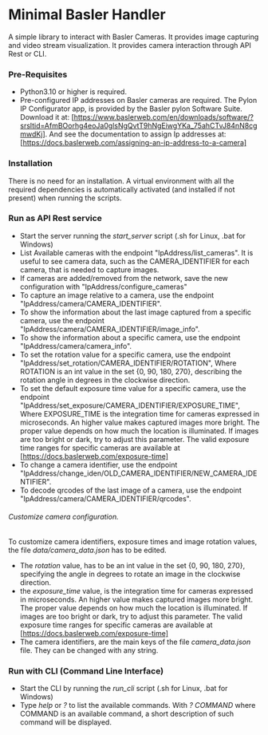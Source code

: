 #  Minimal Basler Handler

A simple library to interact with Basler Cameras. It provides image capturing and video stream visualization.
It provides camera interaction through API Rest or CLI.

### Pre-Requisites

- Python3.10 or higher is required.
- Pre-configured IP addresses on Basler cameras are required. The Pylon IP Configurator app, is provided by the Basler pylon Software Suite.
  Download it at: [https://www.baslerweb.com/en/downloads/software/?srsltid=AfmBOorhg4eoJa0glsNgQvtT9hNgEiwgYKa_75ahCTvJ84nN8cgmwdKj].
  And see the documentation to assign Ip addresses at: [https://docs.baslerweb.com/assigning-an-ip-address-to-a-camera]

### Installation
There is no need for an installation. A virtual environment with all the required dependencies is automatically activated (and installed if not present) when running the scripts.

### Run as API Rest service

- Start the server running the *start_server* script (.sh for Linux, .bat for Windows)
- List Available cameras with the endpoint "IpAddress/list_cameras". It is useful to see camera data, such as the CAMERA_IDENTIFIER for each camera, that is needed to capture images.
- If cameras are added/removed from the network, save the new configuration with "IpAddress/configure_cameras"
- To capture an image relative to a camera, use the endpoint "IpAddress/camera/CAMERA_IDENTIFIER".
- To show the information about the last image captured from a specific camera, use the endpoint "IpAddress/camera/CAMERA_IDENTIFIER/image_info".
- To show the information about a specific camera, use the endpoint "IpAddress/camera/camera_info".
- To set the rotation value for a specific camera, use the endpoint "IpAddress/set_rotation/CAMERA_IDENTIFIER/ROTATION", Where ROTATION is an int value in the set {0, 90, 180, 270}, describing the rotation angle in degrees in the clockwise direction.
- To set the default exposure time value for a specific camera, use the endpoint "IpAddress/set_exposure/CAMERA_IDENTIFIER/EXPOSURE_TIME", Where EXPOSURE_TIME is the integration time for cameras expressed in microseconds. An higher value makes captured images more bright. The proper value depends on how much the location is illuminated. If images are too bright or dark, try to adjust this parameter. The valid exposure time ranges for specific cameras are available at [https://docs.baslerweb.com/exposure-time]
- To change a camera identifier, use the endpoint "IpAddress/change_iden/OLD_CAMERA_IDENTIFIER/NEW_CAMERA_IDENTIFIER".
- To decode qrcodes of the last image of a camera, use the endpoint "IpAddress/camera/CAMERA_IDENTIFIER/qrcodes".



###### Customize camera configuration.
To customize camera identifiers, exposure times and image rotation values, the file *data/camera_data.json* has to be edited.
- The *rotation* value, has to be an int value in the set {0, 90, 180, 270}, specifying the angle in degrees to rotate an image in the clockwise direction.
- the *exposure_time* value, is the integration time for cameras expressed in microseconds. An higher value makes captured images more bright. The proper value depends on how much the location is illuminated. If images are too bright or dark, try to adjust this parameter. The valid exposure time ranges for specific cameras are available at [https://docs.baslerweb.com/exposure-time]
- The camera identifiers, are the main keys of the file *camera_data.json* file. They can be changed with any string.

### Run with CLI (Command Line Interface)

- Start the CLI by running the *run_cli* script (.sh for Linux, .bat for Windows)
- Type *help* or *?* to list the available commands. With *? COMMAND* where COMMAND is an available command, a short description of such command will be displayed.

